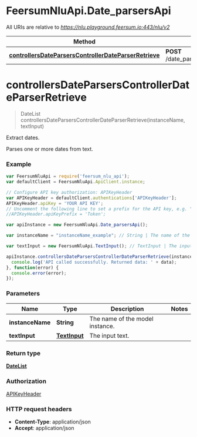 # FeersumNluApi.Date_parsersApi

All URIs are relative to *https://nlu.playground.feersum.io:443/nlu/v2*

Method | HTTP request | Description
------------- | ------------- | -------------
[**controllersDateParsersControllerDateParserRetrieve**](Date_parsersApi.md#controllersDateParsersControllerDateParserRetrieve) | **POST** /date_parsers/{instance_name}/retrieve | Extract dates.


<a name="controllersDateParsersControllerDateParserRetrieve"></a>
# **controllersDateParsersControllerDateParserRetrieve**
> DateList controllersDateParsersControllerDateParserRetrieve(instanceName, textInput)

Extract dates.

Parses one or more dates from text.

### Example
```javascript
var FeersumNluApi = require('feersum_nlu_api');
var defaultClient = FeersumNluApi.ApiClient.instance;

// Configure API key authorization: APIKeyHeader
var APIKeyHeader = defaultClient.authentications['APIKeyHeader'];
APIKeyHeader.apiKey = 'YOUR API KEY';
// Uncomment the following line to set a prefix for the API key, e.g. "Token" (defaults to null)
//APIKeyHeader.apiKeyPrefix = 'Token';

var apiInstance = new FeersumNluApi.Date_parsersApi();

var instanceName = "instanceName_example"; // String | The name of the model instance.

var textInput = new FeersumNluApi.TextInput(); // TextInput | The input text.

apiInstance.controllersDateParsersControllerDateParserRetrieve(instanceName, textInput).then(function(data) {
  console.log('API called successfully. Returned data: ' + data);
}, function(error) {
  console.error(error);
});

```

### Parameters

Name | Type | Description  | Notes
------------- | ------------- | ------------- | -------------
 **instanceName** | **String**| The name of the model instance. | 
 **textInput** | [**TextInput**](TextInput.md)| The input text. | 

### Return type

[**DateList**](DateList.md)

### Authorization

[APIKeyHeader](../README.md#APIKeyHeader)

### HTTP request headers

 - **Content-Type**: application/json
 - **Accept**: application/json

